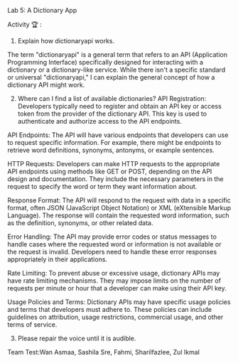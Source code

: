 Lab 5: A Dictionary App


Activity 🏆 :

1. Explain how dictionaryapi works.

The term "dictionaryapi" is a general term that refers to an API
(Application Programming Interface) specifically designed for interacting 
with a dictionary or a dictionary-like service. While there isn't a specific
standard or universal "dictionaryapi," I can explain the general concept
of how a dictionary API might work.

2. Where can I find a list of available dictionaries?
API Registration: Developers typically need to register and obtain an API key or access token from the provider of the dictionary API. This key is used to authenticate and authorize access to the API endpoints.

API Endpoints: The API will have various endpoints that developers can use to request specific information. For example, there might be endpoints to retrieve word definitions, synonyms, antonyms, or example sentences.

HTTP Requests: Developers can make HTTP requests to the appropriate API endpoints using methods like GET or POST, depending on the API design and documentation. They include the necessary parameters in the request to specify the word or term they want information about.

Response Format: The API will respond to the request with data in a specific format, often JSON (JavaScript Object Notation) or XML (eXtensible Markup Language). The response will contain the requested word information, such as the definition, synonyms, or other related data.

Error Handling: The API may provide error codes or status messages to handle cases where the requested word or information is not available or the request is invalid. Developers need to handle these error responses appropriately in their applications.

Rate Limiting: To prevent abuse or excessive usage, dictionary APIs may have rate limiting mechanisms. They may impose limits on the number of requests per minute or hour that a developer can make using their API key.

Usage Policies and Terms: Dictionary APIs may have specific usage policies and terms that developers must adhere to. These policies can include guidelines on attribution, usage restrictions, commercial usage, and other terms of service.

3. Please repair the voice until it is audible.


Team Test:Wan Asmaa, Sashila Sre, Fahmi, Sharilfazlee, Zul Ikmal




